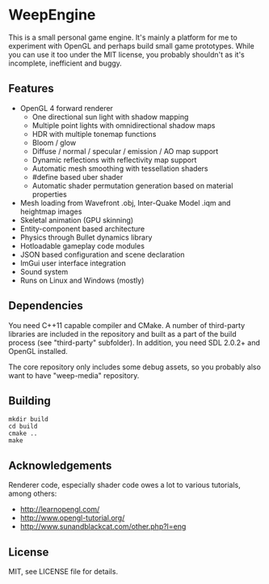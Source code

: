 WeepEngine
==========

This is a small personal game engine. It's mainly a platform for me to experiment with OpenGL and perhaps build small game prototypes. While you can use it too under the MIT license, you probably shouldn't as it's incomplete, inefficient and buggy.

## Features

* OpenGL 4 forward renderer
	- One directional sun light with shadow mapping
	- Multiple point lights with omnidirectional shadow maps
	- HDR with multiple tonemap functions
	- Bloom / glow
	- Diffuse / normal / specular / emission / AO map support
	- Dynamic reflections with reflectivity map support
	- Automatic mesh smoothing with tessellation shaders
	- #define based uber shader
	- Automatic shader permutation generation based on material properties
* Mesh loading from Wavefront .obj, Inter-Quake Model .iqm and heightmap images
* Skeletal animation (GPU skinning)
* Entity-component based architecture
* Physics through Bullet dynamics library
* Hotloadable gameplay code modules
* JSON based configuration and scene declaration
* ImGui user interface integration
* Sound system
* Runs on Linux and Windows (mostly)

## Dependencies

You need C++11 capable compiler and CMake. A number of third-party libraries are included in the repository and built as a part of the build process (see "third-party" subfolder). In addition, you need SDL 2.0.2+ and OpenGL installed.

The core repository only includes some debug assets, so you probably also want to have "weep-media" repository.

## Building

	mkdir build
	cd build
	cmake ..
	make

## Acknowledgements

Renderer code, especially shader code owes a lot to various tutorials, among others:

* http://learnopengl.com/
* http://www.opengl-tutorial.org/
* http://www.sunandblackcat.com/other.php?l=eng

## License

MIT, see LICENSE file for details.

